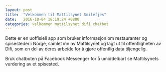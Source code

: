 ```yaml
---
layout: post
title:  "Velkommen til Mattilsynet Smilefjes"
date:   2016-10-04 18:19:24 +0800
categories: velkommen mattilsynet difi chatbot
---
```

Dette er en uoffisiell app som bruker informasjon om restauranter og spisesteder i Norge, samlet inn av Mattilsynet og 
lagt ut til offentligheten av Difi, som en del av deres arbeide for å gjøre offentlig data tiljengelig.

Bruk chatboten på Facebook Messenger for å umiddelbart se Mattilsynets vurdering av et spisested.

